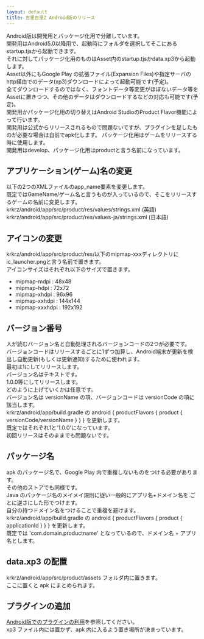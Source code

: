 ```yaml
---
layout: default
title: 吉里吉里Z Android版のリリース
---
```


Android版は開発用とパッケージ化用で分離しています。  
開発用はAndroid5.0以降用で、起動時にフォルダを選択してそこにあるstartup.tjsから起動できます。  
それに対してパッケージ化用のものはAsset内のstartup.tjsかdata.xp3から起動します。  
Asset以外にもGoogle Play の拡張ファイル(Expansion Files)や指定サーバのhttp経由でのデータ(xp3)ダウンロードによって起動可能です(予定)。  
全てダウンロードするのではなく、フォントデータ等変更がほぼないデータ等をAssetに置きつつ、その他のデータはダウンロードするなどの対応も可能です(予定)。  
開発用かパッケージ化用の切り替えはAndroid StudioのProduct Flavor機能によって行います。  
開発用は公式からリリースされるもので問題ないですが、プラグインを足したものが必要な場合は自前でapk化します。 
パッケージ化用はゲームをリリースする時に使用します。  
開発用はdevelop、パッケージ化用はproductと言う名前になっています。

## アプリケーション(ゲーム)名の変更
以下の2つのXMLファイルのapp_name要素を変更します。  
既定ではGameName/ゲーム名と言うものが入っているので、そこをリリースするゲームの名前に変更します。  
krkrz/android/app/src/product/res/values/strings.xml (英語)  
krkrz/android/app/src/product/res/values-ja/strings.xml (日本語)

## アイコンの変更
krkrz/android/app/src/product/res/以下のmipmap-xxxディレクトリにic_launcher.pngと言う名前で置きます。  
アイコンサイズはそれぞれ以下のサイズで置きます。
* mipmap-mdpi : 48x48
* mipmap-hdpi : 72x72
* mipmap-xhdpi : 96x96
* mipmap-xxhdpi : 144x144
* mipmap-xxxhdpi : 192x192

## バージョン番号
人が読むバージョン名と自動処理されるバージョンコードの2つが必要です。  
バージョンコードはリリースするごとに1ずつ加算し、Android端末が更新を検出し自動更新(もしくは更新通知)するために使われます。  
最初は1にしてリリースします。  
バージョン名はテキストです。  
1.0.0等にしてリリースします。  
どのように上げていくかは任意です。  
バージョン名は versionName の項、バージョンコードは versionCode の項に該当します。  
krkrz/android/app/build.gradle の android { productFlavors { product { versionCode/versionName } } } を更新します。  
既定ではそれぞれ1と'1.0.0'になっています。  
初回リリースはそのままでも問題ないです。

## パッケージ名
apk のパッケージ名で、Google Play 内で重複しないものをつける必要があります。  
その他のストアでも同様です。  
Java のパッケージ名のメイメイ規則に従い一般的にアプリ名+ドメイン名を.ごとに逆さにした形でつけます。  
自分の持つドメイン名をつけることで重複を避けます。  
krkrz/android/app/build.gradle の android { productFlavors { product { applicationId } } } を更新します。  
既定では 'com.domain.productname' となっているので、ドメイン名 + アプリ名とします。

## data.xp3 の配置
krkrz/android/app/src/product/assets フォルダ内に置きます。  
ここに置くと apk にまとめられます。

## プラグインの追加
[Android版でのプラグインの利用](https://krkrz.github.io/android_plugins/)を参照してください。  
xp3 ファイル内には置かず、apk 内に入るよう置き場所が決まっています。